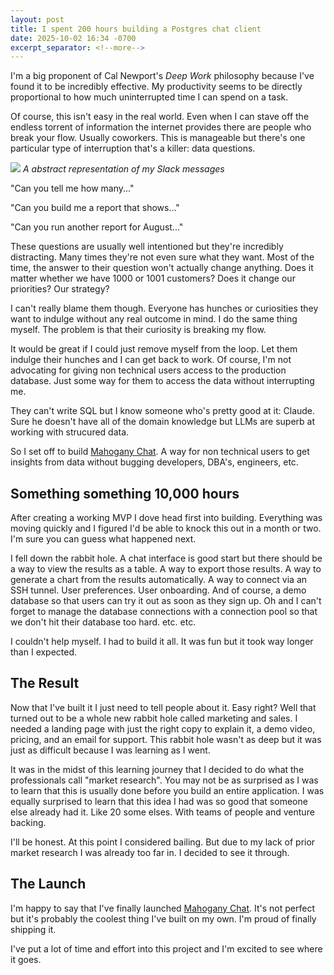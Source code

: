 ```yaml
---
layout: post
title: I spent 200 hours building a Postgres chat client
date: 2025-10-02 16:34 -0700
excerpt_separator: <!--more-->
---
```


I'm a big proponent of Cal Newport's _Deep Work_ philosophy because I've found it to be incredibly effective. My productivity seems to be directly proportional to how much uninterrupted time I can spend on a task.

Of course, this isn't easy in the real world. Even when I can stave off the endless torrent of information the internet provides there are people who break your flow. Usually coworkers. This is manageable but there's one particular type of interruption that's a killer: data questions.

<!--more-->

<!-- <img src="{{ site.url }}/assets/images/deep_work.png" class="image"  style="max-height: 700px;"> -->

<img src="{{ site.url }}/assets/images/stupid_questions.jpg" class="image-left" style="max-width: 50%;">
  <em>A abstract representation of my Slack messages</em>
</img>

"Can you tell me how many..."

"Can you build me a report that shows..."

"Can you run another report for August..."

These questions are usually well intentioned but they're incredibly distracting. Many times they're not even sure what they want. Most of the time, the answer to their question won't actually change anything. Does it matter whether we have 1000 or 1001 customers? Does it change our priorities? Our strategy?

I can't really blame them though. Everyone has hunches or curiosities they want to indulge without any real outcome in mind. I do the same thing myself. The problem is that their curiosity is breaking my flow.


It would be great if I could just remove myself from the loop. Let them indulge their hunches and I can get back to work. Of course, I'm not advocating for giving non technical users access to the production database. Just some way for them to access the data without interrupting me.

They can't write SQL but I know someone who's pretty good at it: Claude. Sure he doesn't have all of the domain knowledge but LLMs are superb at working with strucured data.

So I set off to build <a href="https://mahoganychat.com">Mahogany Chat</a>. A way for non technical users to get insights from data without bugging developers, DBA's, engineers, etc.

## Something something 10,000 hours

After creating a working MVP I dove head first into building. Everything was moving quickly and I figured I'd be able to knock this out in a month or two. I'm sure you can guess what happened next.

I fell down the rabbit hole. A chat interface is good start but there should be a way to view the results as a table. A way to export those results. A way to generate a chart from the results automatically. A way to connect via an SSH tunnel. User preferences. User onboarding. And of course, a demo database so that users can try it out as soon as they sign up. Oh and I can't forget to manage the database connections with a connection pool so that we don't hit their database too hard. etc. etc.

I couldn't help myself. I had to build it all. It was fun but it took way longer than I expected.

## The Result

Now that I've built it I just need to tell people about it. Easy right? Well that turned out to be a whole new rabbit hole called marketing and sales. I needed a landing page with just the right copy to explain it, a demo video, pricing, and an email for support. This rabbit hole wasn't as deep but it was just as difficult because I was learning as I went.

It was in the midst of this learning journey that I decided to do what the professionals call "market research". You may not be as surprised as I was to learn that this is usually done before you build an entire application. I was equally surprised to learn that this idea I had was so good that someone else already had it. Like 20 some elses. With teams of people and venture backing.

I'll be honest. At this point I considered bailing. But due to my lack of prior market research I was already too far in. I decided to see it through.

## The Launch

I'm happy to say that I've finally launched <a href="https://mahoganychat.com">Mahogany Chat</a>. It's not perfect but it's probably the coolest thing I've built on my own. I'm proud of finally shipping it.

I've put a lot of time and effort into this project and I'm excited to see where it goes.
